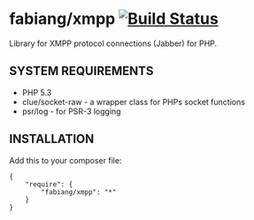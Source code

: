 # fabiang/xmpp [![Build Status](https://api.travis-ci.org/fabiang/xmpp.png)](https://travis-ci.org/fabiang/xmpp)

Library for XMPP protocol connections (Jabber) for PHP.

## SYSTEM REQUIREMENTS

- PHP 5.3
- clue/socket-raw - a wrapper class for PHPs socket functions
- psr/log - for PSR-3 logging

## INSTALLATION

Add this to your composer file:

    {
        "require": {
            "fabiang/xmpp": "*"
        }
    }
